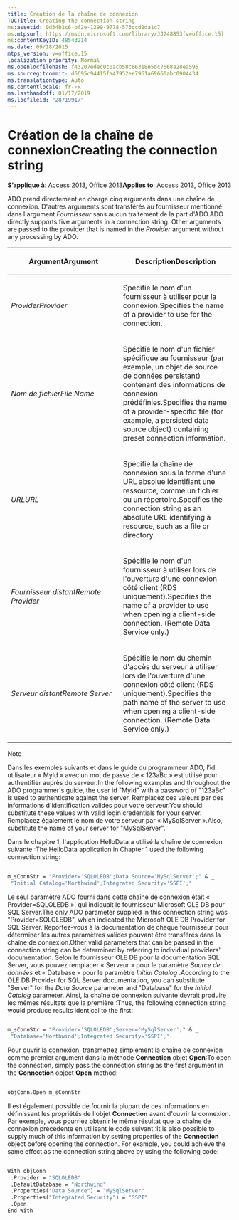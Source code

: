 ```yaml
---
title: Création de la chaîne de connexion
TOCTitle: Creating the connection string
ms:assetid: 0d34b1c6-bf2e-1299-9778-573ccd2da1c7
ms:mtpsurl: https://msdn.microsoft.com/library/JJ248853(v=office.15)
ms:contentKeyID: 48543214
ms.date: 09/18/2015
mtps_version: v=office.15
localization_priority: Normal
ms.openlocfilehash: f43207edec0c0acb58c66318e5dc7668a28ea595
ms.sourcegitcommit: d6695c94415fa47952ee7961a69660abc0904434
ms.translationtype: Auto
ms.contentlocale: fr-FR
ms.lasthandoff: 01/17/2019
ms.locfileid: "28719917"
---
```

# <a name="creating-the-connection-string"></a><span data-ttu-id="51435-102">Création de la chaîne de connexion</span><span class="sxs-lookup"><span data-stu-id="51435-102">Creating the connection string</span></span>

<span data-ttu-id="51435-103">**S’applique à**: Access 2013, Office 2013</span><span class="sxs-lookup"><span data-stu-id="51435-103">**Applies to**: Access 2013, Office 2013</span></span>

<span data-ttu-id="51435-p101">ADO prend directement en charge cinq arguments dans une chaîne de connexion. D'autres arguments sont transférés au fournisseur mentionné dans l'argument *Fournisseur* sans aucun traitement de la part d'ADO.</span><span class="sxs-lookup"><span data-stu-id="51435-p101">ADO directly supports five arguments in a connection string. Other arguments are passed to the provider that is named in the *Provider* argument without any processing by ADO.</span></span>

<table>
<colgroup>
<col style="width: 50%" />
<col style="width: 50%" />
</colgroup>
<thead>
<tr class="header">
<th><p><span data-ttu-id="51435-106">Argument</span><span class="sxs-lookup"><span data-stu-id="51435-106">Argument</span></span></p></th>
<th><p><span data-ttu-id="51435-107">Description</span><span class="sxs-lookup"><span data-stu-id="51435-107">Description</span></span></p></th>
</tr>
</thead>
<tbody>
<tr class="odd">
<td><p><span data-ttu-id="51435-108"><em>Provider</em></span><span class="sxs-lookup"><span data-stu-id="51435-108"><em>Provider</em></span></span></p></td>
<td><p><span data-ttu-id="51435-109">Spécifie le nom d'un fournisseur à utiliser pour la connexion.</span><span class="sxs-lookup"><span data-stu-id="51435-109">Specifies the name of a provider to use for the connection.</span></span></p></td>
</tr>
<tr class="even">
<td><p><span data-ttu-id="51435-110"><em>Nom de fichier</em></span><span class="sxs-lookup"><span data-stu-id="51435-110"><em>File Name</em></span></span></p></td>
<td><p><span data-ttu-id="51435-111">Spécifie le nom d'un fichier spécifique au fournisseur (par exemple, un objet de source de données persistant) contenant des informations de connexion prédéfinies.</span><span class="sxs-lookup"><span data-stu-id="51435-111">Specifies the name of a provider-specific file (for example, a persisted data source object) containing preset connection information.</span></span></p></td>
</tr>
<tr class="odd">
<td><p><span data-ttu-id="51435-112"><em>URL</em></span><span class="sxs-lookup"><span data-stu-id="51435-112"><em>URL</em></span></span></p></td>
<td><p><span data-ttu-id="51435-113">Spécifie la chaîne de connexion sous la forme d'une URL absolue identifiant une ressource, comme un fichier ou un répertoire.</span><span class="sxs-lookup"><span data-stu-id="51435-113">Specifies the connection string as an absolute URL identifying a resource, such as a file or directory.</span></span></p></td>
</tr>
<tr class="even">
<td><p><span data-ttu-id="51435-114"><em>Fournisseur distant</em></span><span class="sxs-lookup"><span data-stu-id="51435-114"><em>Remote Provider</em></span></span></p></td>
<td><p><span data-ttu-id="51435-p102">Spécifie le nom d'un fournisseur à utiliser lors de l'ouverture d'une connexion côté client (RDS uniquement).</span><span class="sxs-lookup"><span data-stu-id="51435-p102">Specifies the name of a provider to use when opening a client-side connection. (Remote Data Service only.)</span></span></p></td>
</tr>
<tr class="odd">
<td><p><span data-ttu-id="51435-117"><em>Serveur distant</em></span><span class="sxs-lookup"><span data-stu-id="51435-117"><em>Remote Server</em></span></span></p></td>
<td><p><span data-ttu-id="51435-p103">Spécifie le nom du chemin d'accès du serveur à utiliser lors de l'ouverture d'une connexion côté client (RDS uniquement).</span><span class="sxs-lookup"><span data-stu-id="51435-p103">Specifies the path name of the server to use when opening a client-side connection. (Remote Data Service only.)</span></span></p></td>
</tr>
</tbody>
</table>



> [!NOTE]
> <span data-ttu-id="51435-120">Dans les exemples suivants et dans le guide du programmeur ADO, l’id utilisateur « MyId » avec un mot de passe de « 123aBc » est utilisé pour authentifier auprès du serveur.</span><span class="sxs-lookup"><span data-stu-id="51435-120">In the following examples and throughout the ADO programmer's guide, the user id "MyId" with a password of "123aBc" is used to authenticate against the server.</span></span> <span data-ttu-id="51435-121">Remplacez ces valeurs par des informations d'identification valides pour votre serveur.</span><span class="sxs-lookup"><span data-stu-id="51435-121">You should substitute these values with valid login credentials for your server.</span></span> <span data-ttu-id="51435-122">Remplacez également le nom de votre serveur par « MySqlServer ».</span><span class="sxs-lookup"><span data-stu-id="51435-122">Also, substitute the name of your server for "MySqlServer".</span></span>

<span data-ttu-id="51435-123">Dans le chapitre 1, l'application HelloData a utilisé la chaîne de connexion suivante :</span><span class="sxs-lookup"><span data-stu-id="51435-123">The HelloData application in Chapter 1 used the following connection string:</span></span>

```vb 
 
m_sConnStr = "Provider='SQLOLEDB';Data Source='MySqlServer';" & _ 
 "Initial Catalog='Northwind';Integrated Security='SSPI';" 
```

<span data-ttu-id="51435-124">Le seul paramètre ADO fourni dans cette chaîne de connexion était « Provider=SQLOLEDB », qui indiquait le fournisseur Microsoft OLE DB pour SQL Server.</span><span class="sxs-lookup"><span data-stu-id="51435-124">The only ADO parameter supplied in this connection string was "Provider=SQLOLEDB", which indicated the Microsoft OLE DB Provider for SQL Server.</span></span> <span data-ttu-id="51435-125">Reportez-vous à la documentation de chaque fournisseur pour déterminer les autres paramètres valides pouvant être transférés dans la chaîne de connexion.</span><span class="sxs-lookup"><span data-stu-id="51435-125">Other valid parameters that can be passed in the connection string can be determined by referring to individual providers' documentation.</span></span> <span data-ttu-id="51435-126">Selon le fournisseur OLE DB pour la documentation SQL Server, vous pouvez remplacer « Serveur » pour le paramètre *Source de données* et « Database » pour le paramètre *Initial Catalog* .</span><span class="sxs-lookup"><span data-stu-id="51435-126">According to the OLE DB Provider for SQL Server documentation, you can substitute "Server" for the *Data Source* parameter and "Database" for the *Initial Catalog* parameter.</span></span> <span data-ttu-id="51435-127">Ainsi, la chaîne de connexion suivante devrait produire les mêmes résultats que la première :</span><span class="sxs-lookup"><span data-stu-id="51435-127">Thus, the following connection string would produce results identical to the first:</span></span>

```vb 
 
m_sConnStr = "Provider='SQLOLEDB';Server='MySqlServer';" & _ 
 "Database='Northwind';Integrated Security='SSPI';" 
```

<span data-ttu-id="51435-128">Pour ouvrir la connexion, transmettez simplement la chaîne de connexion comme premier argument dans la méthode **Connection** objet **Open**:</span><span class="sxs-lookup"><span data-stu-id="51435-128">To open the connection, simply pass the connection string as the first argument in the **Connection** object **Open** method:</span></span>

```vb 
 
objConn.Open m_sConnStr 
```

<span data-ttu-id="51435-p106">Il est également possible de fournir la plupart de ces informations en définissant les propriétés de l'objet **Connection** avant d'ouvrir la connexion. Par exemple, vous pourriez obtenir le même résultat que la chaîne de connexion précédente en utilisant le code suivant :</span><span class="sxs-lookup"><span data-stu-id="51435-p106">It is also possible to supply much of this information by setting properties of the **Connection** object before opening the connection. For example, you could achieve the same effect as the connection string above by using the following code:</span></span>

```vb 
 
With objConn 
 .Provider = "SQLOLEDB" 
 .DefaultDatabase = "Northwind" 
 .Properties("Data Source") = "MySqlServer" 
 .Properties("Integrated Security") = "SSPI" 
 .Open 
End With 
```

